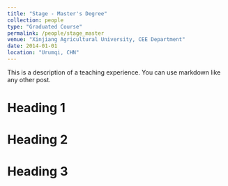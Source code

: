 ```yaml
---
title: "Stage - Master's Degree"
collection: people
type: "Graduated Course"
permalink: /people/stage_master
venue: "Xinjiang Agricultural University, CEE Department"
date: 2014-01-01
location: "Urumqi, CHN"
---
```


This is a description of a teaching experience. You can use markdown like any other post.

Heading 1
======

Heading 2
======

Heading 3
======